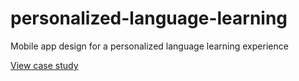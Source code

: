 # personalized-language-learning
Mobile app design for a personalized language learning experience


[View case study](https://oriane212.github.io/personalized-language-learning)
